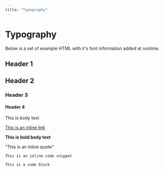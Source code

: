 ```yaml
---
title: "Typography"
---
```


# Typography

Below is a set of example HTML with it's font information added at runtime.

<section class="__hopin__js-typography">
    <h1>Header 1</h1>
    <h2>Header 2</h2>
    <h3>Header 3</h3>
    <h4>Header 4</h4>
    <p>This is body text</p>
    <p><a href="#">This is an inline link</a></p>
    <p><strong>This is bold body text</strong></p>
    <p><q>This is an inline quote</q></p>
    <p><code>This is an inline code snippet</code></p>
    <pre><code>This is a code block</code></pre>
</section>